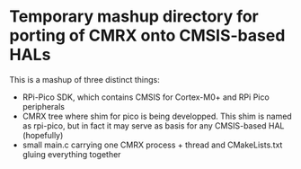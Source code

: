 Temporary mashup directory for porting of CMRX onto CMSIS-based HALs
====================================================================

This is a mashup of three distinct things:
* RPi-Pico SDK, which contains CMSIS for Cortex-M0+ and RPi Pico peripherals
* CMRX tree where shim for pico is being developped. This shim is named as rpi-pico, but
  in fact it may serve as basis for any CMSIS-based HAL (hopefully)
* small main.c carrying one CMRX process + thread and CMakeLists.txt gluing everything together
